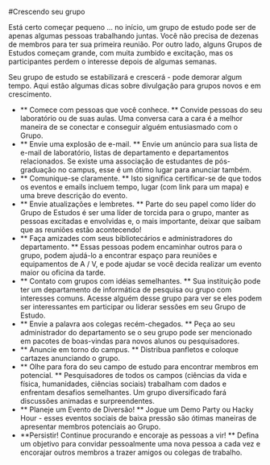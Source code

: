 #Crescendo seu grupo

Está certo começar pequeno ... no início, um grupo de estudo pode ser de apenas algumas pessoas trabalhando juntas. Você não precisa de dezenas de membros para ter sua primeira reunião. Por outro lado, alguns Grupos de Estudos começam grande, com muita zumbido e excitação, mas os participantes perdem o interesse depois de algumas semanas.

Seu grupo de estudo se estabilizará e crescerá - pode demorar algum tempo. Aqui estão algumas dicas sobre divulgação para grupos novos e em crescimento.

* ** Comece com pessoas que você conhece. ** Convide pessoas do seu laboratório ou de suas aulas. Uma conversa cara a cara é a melhor maneira de se conectar e conseguir alguém entusiasmado com o Grupo.
* ** Envie uma explosão de e-mail. ** Envie um anúncio para sua lista de e-mail de laboratório, listas de departamento e departamentos relacionados. Se existe uma associação de estudantes de pós-graduação no campus, esse é um ótimo lugar para anunciar também.
* ** Comunique-se claramente. ** Isto significa certificar-se de que todos os eventos e emails incluem tempo, lugar (com link para um mapa) e uma breve descrição do evento.
* ** Envie atualizações e lembretes. ** Parte do seu papel como líder do Grupo de Estudos é ser uma líder de torcida para o grupo, manter as pessoas excitadas e envolvidas e, o mais importante, deixar que saibam que as reuniões estão acontecendo!
* ** Faça amizades com seus bibliotecários e administradores do departamento. ** Essas pessoas podem encaminhar outros para o grupo, podem ajudá-lo a encontrar espaço para reuniões e equipamentos de A / V, e pode ajudar se você decida realizar um evento maior ou oficina da tarde.
* ** Contato com grupos com idéias semelhantes. ** Sua instituição pode ter um departamento de informática de pesquisa ou grupo com interesses comuns. Acesse alguém desse grupo para ver se eles podem ser interessantes em participar ou liderar sessões em seu Grupo de Estudo.
* ** Envie a palavra aos colegas recém-chegados. ** Peça ao seu administrador do departamento se o seu grupo pode ser mencionado em pacotes de boas-vindas para novos alunos ou pesquisadores.
* ** Anuncie em torno do campus. ** Distribua panfletos e coloque cartazes anunciando o grupo.
* ** Olhe para fora do seu campo de estudo para encontrar membros em potencial. ** Pesquisadores de todos os campos (ciências da vida e física, humanidades, ciências sociais) trabalham com dados e enfrentam desafios semelhantes. Um grupo diversificado fará discussões animadas e surpreendentes.
* ** Planeje um Evento de Diversão! ** Jogue um Demo Party ou Hacky Hour - esses eventos sociais de baixa pressão são ótimas maneiras de apresentar membros potenciais ao Grupo.
* **Persistir! Continue procurando e encoraje as pessoas a vir! ** Defina um objetivo para convidar pessoalmente uma nova pessoa a cada vez e encorajar outros membros a trazer amigos ou colegas de trabalho.